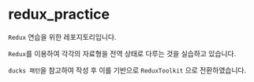 # redux_practice

`Redux` 연습을 위한 레포지토리입니다.

`Redux`를 이용하여 각각의 자료형을 전역 상태로 다루는 것을 실습하고 있습니다. 

`ducks 패턴`을 참고하여 작성 후 이를 기반으로 `ReduxToolkit` 으로 전환하였습니다.
